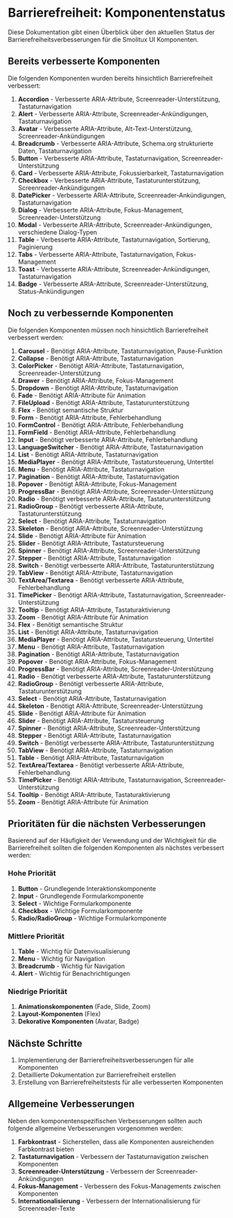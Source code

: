 # Barrierefreiheit: Komponentenstatus

Diese Dokumentation gibt einen Überblick über den aktuellen Status der Barrierefreiheitsverbesserungen für die Smolitux UI Komponenten.

## Bereits verbesserte Komponenten

Die folgenden Komponenten wurden bereits hinsichtlich Barrierefreiheit verbessert:

1. **Accordion** - Verbesserte ARIA-Attribute, Screenreader-Unterstützung, Tastaturnavigation
2. **Alert** - Verbesserte ARIA-Attribute, Screenreader-Ankündigungen, Tastaturnavigation
3. **Avatar** - Verbesserte ARIA-Attribute, Alt-Text-Unterstützung, Screenreader-Ankündigungen
4. **Breadcrumb** - Verbesserte ARIA-Attribute, Schema.org strukturierte Daten, Tastaturnavigation
5. **Button** - Verbesserte ARIA-Attribute, Tastaturnavigation, Screenreader-Unterstützung
6. **Card** - Verbesserte ARIA-Attribute, Fokussierbarkeit, Tastaturnavigation
5. **Checkbox** - Verbesserte ARIA-Attribute, Tastaturunterstützung, Screenreader-Ankündigungen
6. **DatePicker** - Verbesserte ARIA-Attribute, Screenreader-Ankündigungen, Tastaturnavigation
7. **Dialog** - Verbesserte ARIA-Attribute, Fokus-Management, Screenreader-Unterstützung
8. **Modal** - Verbesserte ARIA-Attribute, Screenreader-Ankündigungen, verschiedene Dialog-Typen
9. **Table** - Verbesserte ARIA-Attribute, Tastaturnavigation, Sortierung, Paginierung
10. **Tabs** - Verbesserte ARIA-Attribute, Tastaturnavigation, Fokus-Management
11. **Toast** - Verbesserte ARIA-Attribute, Screenreader-Ankündigungen, Tastaturnavigation
12. **Badge** - Verbesserte ARIA-Attribute, Screenreader-Unterstützung, Status-Ankündigungen

## Noch zu verbessernde Komponenten

Die folgenden Komponenten müssen noch hinsichtlich Barrierefreiheit verbessert werden:

1. **Carousel** - Benötigt ARIA-Attribute, Tastaturnavigation, Pause-Funktion
2. **Collapse** - Benötigt ARIA-Attribute, Tastaturnavigation
3. **ColorPicker** - Benötigt ARIA-Attribute, Tastaturnavigation, Screenreader-Unterstützung
4. **Drawer** - Benötigt ARIA-Attribute, Fokus-Management
5. **Dropdown** - Benötigt ARIA-Attribute, Tastaturnavigation
6. **Fade** - Benötigt ARIA-Attribute für Animation
7. **FileUpload** - Benötigt ARIA-Attribute, Tastaturunterstützung
8. **Flex** - Benötigt semantische Struktur
9. **Form** - Benötigt ARIA-Attribute, Fehlerbehandlung
10. **FormControl** - Benötigt ARIA-Attribute, Fehlerbehandlung
11. **FormField** - Benötigt ARIA-Attribute, Fehlerbehandlung
12. **Input** - Benötigt verbesserte ARIA-Attribute, Fehlerbehandlung
13. **LanguageSwitcher** - Benötigt ARIA-Attribute, Tastaturnavigation
14. **List** - Benötigt ARIA-Attribute, Tastaturnavigation
15. **MediaPlayer** - Benötigt ARIA-Attribute, Tastatursteuerung, Untertitel
16. **Menu** - Benötigt ARIA-Attribute, Tastaturnavigation
17. **Pagination** - Benötigt ARIA-Attribute, Tastaturnavigation
18. **Popover** - Benötigt ARIA-Attribute, Fokus-Management
19. **ProgressBar** - Benötigt ARIA-Attribute, Screenreader-Unterstützung
20. **Radio** - Benötigt verbesserte ARIA-Attribute, Tastaturunterstützung
21. **RadioGroup** - Benötigt verbesserte ARIA-Attribute, Tastaturunterstützung
22. **Select** - Benötigt ARIA-Attribute, Tastaturnavigation
23. **Skeleton** - Benötigt ARIA-Attribute, Screenreader-Unterstützung
24. **Slide** - Benötigt ARIA-Attribute für Animation
25. **Slider** - Benötigt ARIA-Attribute, Tastatursteuerung
26. **Spinner** - Benötigt ARIA-Attribute, Screenreader-Unterstützung
27. **Stepper** - Benötigt ARIA-Attribute, Tastaturnavigation
28. **Switch** - Benötigt verbesserte ARIA-Attribute, Tastaturunterstützung
29. **TabView** - Benötigt ARIA-Attribute, Tastaturnavigation
30. **TextArea/Textarea** - Benötigt verbesserte ARIA-Attribute, Fehlerbehandlung
31. **TimePicker** - Benötigt ARIA-Attribute, Tastaturnavigation, Screenreader-Unterstützung
32. **Tooltip** - Benötigt ARIA-Attribute, Tastaturaktivierung
33. **Zoom** - Benötigt ARIA-Attribute für Animation
5. **Flex** - Benötigt semantische Struktur
6. **List** - Benötigt ARIA-Attribute, Tastaturnavigation
7. **MediaPlayer** - Benötigt ARIA-Attribute, Tastatursteuerung, Untertitel
8. **Menu** - Benötigt ARIA-Attribute, Tastaturnavigation
9. **Pagination** - Benötigt ARIA-Attribute, Tastaturnavigation
10. **Popover** - Benötigt ARIA-Attribute, Fokus-Management
10. **ProgressBar** - Benötigt ARIA-Attribute, Screenreader-Unterstützung
11. **Radio** - Benötigt verbesserte ARIA-Attribute, Tastaturunterstützung
13. **RadioGroup** - Benötigt verbesserte ARIA-Attribute, Tastaturunterstützung
14. **Select** - Benötigt ARIA-Attribute, Tastaturnavigation
13. **Skeleton** - Benötigt ARIA-Attribute, Screenreader-Unterstützung
14. **Slide** - Benötigt ARIA-Attribute für Animation
15. **Slider** - Benötigt ARIA-Attribute, Tastatursteuerung
18. **Spinner** - Benötigt ARIA-Attribute, Screenreader-Unterstützung
19. **Stepper** - Benötigt ARIA-Attribute, Tastaturnavigation
20. **Switch** - Benötigt verbesserte ARIA-Attribute, Tastaturunterstützung
20. **TabView** - Benötigt ARIA-Attribute, Tastaturnavigation
21. **Table** - Benötigt ARIA-Attribute, Tastaturnavigation
23. **TextArea/Textarea** - Benötigt verbesserte ARIA-Attribute, Fehlerbehandlung
24. **TimePicker** - Benötigt ARIA-Attribute, Tastaturnavigation, Screenreader-Unterstützung
25. **Tooltip** - Benötigt ARIA-Attribute, Tastaturaktivierung
28. **Zoom** - Benötigt ARIA-Attribute für Animation

## Prioritäten für die nächsten Verbesserungen

Basierend auf der Häufigkeit der Verwendung und der Wichtigkeit für die Barrierefreiheit sollten die folgenden Komponenten als nächstes verbessert werden:

### Hohe Priorität
1. **Button** - Grundlegende Interaktionskomponente
2. **Input** - Grundlegende Formularkomponente
3. **Select** - Wichtige Formularkomponente
2. **Checkbox** - Wichtige Formularkomponente
5. **Radio/RadioGroup** - Wichtige Formularkomponente

### Mittlere Priorität
1. **Table** - Wichtig für Datenvisualisierung
2. **Menu** - Wichtig für Navigation
3. **Breadcrumb** - Wichtig für Navigation
4. **Alert** - Wichtig für Benachrichtigungen


### Niedrige Priorität
1. **Animationskomponenten** (Fade, Slide, Zoom)
2. **Layout-Komponenten** (Flex)
3. **Dekorative Komponenten** (Avatar, Badge)

## Nächste Schritte

1. Implementierung der Barrierefreiheitsverbesserungen für alle Komponenten 
2. Detaillierte Dokumentation zur Barrierefreiheit erstellen
3. Erstellung von Barrierefreiheitstests für alle verbesserten Komponenten

## Allgemeine Verbesserungen

Neben den komponentenspezifischen Verbesserungen sollten auch folgende allgemeine Verbesserungen vorgenommen werden:

1. **Farbkontrast** - Sicherstellen, dass alle Komponenten ausreichenden Farbkontrast bieten
2. **Tastaturnavigation** - Verbessern der Tastaturnavigation zwischen Komponenten
3. **Screenreader-Unterstützung** - Verbessern der Screenreader-Ankündigungen
4. **Fokus-Management** - Verbessern des Fokus-Managements zwischen Komponenten
5. **Internationalisierung** - Verbessern der Internationalisierung für Screenreader-Texte